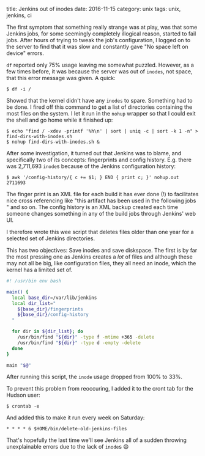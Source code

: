 title: Jenkins out of inodes
date: 2016-11-15
category: unix
tags: unix, jenkins, ci

The first symptom that something really strange was at play, was that
some Jenkins jobs, for some seemingly completely illogical reason,
started to fail jobs. After hours of trying to tweak the job's
configuration, I logged on to the server to find that it was slow and
constantly gave "No space left on device" errors.

`df` reported only 75% usage leaving me somewhat puzzled. However, as
a few times before, it was because the server was out of `inodes`, not
space, that this error message was given. A quick:

```
$ df -i /
```

Showed that the kernel didn't have any `inodes` to spare. Something
had to be done. I fired off this command to get a list of directories
containing the most files on the system. I let it run in the `nohup`
wrapper so that I could exit the shell and go home while it finished
up:

```
$ echo "find / -xdev -printf '%h\n' | sort | uniq -c | sort -k 1 -n" > find-dirs-with-inodes.sh
$ nohup find-dirs-with-inodes.sh &
```

After some investigation, it turned out that Jenkins was to blame, and
specifically two of its concepts: fingerprints and config history.
E.g. there was 2,711,693 `inode`s because of the Jenkins configuration
history:

```
$ awk '/config-history/{ c += $1; } END { print c; }' nohup.out 
2711693
```

The finger print is an XML file for each build it has ever done (!) to
facilitates nice cross referencing like "this artifact has been used
in the following jobs " and so on. The config history is an XML backup
created each time someone changes something in any of the build jobs
through Jenkins' web UI.

I therefore wrote this wee script that deletes files older than one
year for a selected set of Jenkins directories.

This has two objectives: Save inodes and save diskspace. The first is
by far the most pressing one as Jenkins creates a *lot* of files and
although these may not all be big, like configuration files, they all
need an inode, which the kernel has a limited set of.

```bash
#! /usr/bin env bash

main() {
  local base_dir=/var/lib/jenkins
  local dir_list="
    ${base_dir}/fingerprints
    ${base_dir}/config-history
  "

  for dir in ${dir_list}; do
    /usr/bin/find "${dir}" -type f -mtime +365 -delete
    /usr/bin/find "${dir}" -type d -empty -delete
  done
}

main "$@"
```

After running this script, the `inode` usage dropped from 100% to 33%.

To prevent this problem from reoccuring, I added it to the cront tab
for the Hudson user:

```
$ crontab -e
```

And added this to make it run every week on Saturday:

```
* * * * 6 $HOME/bin/delete-old-jenkins-files
```

That's hopefully the last time we'll see Jenkins all of a sudden
throwing unexplainable errors due to the lack of `inode`s 😄
